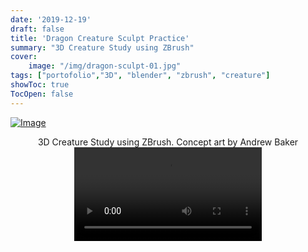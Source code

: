 ```yaml
---
date: '2019-12-19'
draft: false
title: 'Dragon Creature Sculpt Practice'
summary: "3D Creature Study using ZBrush" 
cover:
    image: "/img/dragon-sculpt-01.jpg"
tags: ["portofolio","3D", "blender", "zbrush", "creature"]
showToc: true
TocOpen: false
---
```


[![Image](/img/dragon-sculpt-01.jpg#center)](/img/dragon-sculpt-01.jpg)

<center> 3D Creature Study using ZBrush. Concept art by Andrew Baker </center>

<div style="display: flex; justify-content: center; align-items: center;">
    <video src="/img/dragon-sculpt-02.mp4" controls style="max-width: 100%; height: auto;"></video>
</div>
